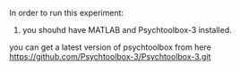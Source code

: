 In order to run this experiment: 

1. you shouhd have MATLAB and Psychtoolbox-3 installed.
   
you can get a latest version of psychtoolbox from here 
https://github.com/Psychtoolbox-3/Psychtoolbox-3.git


